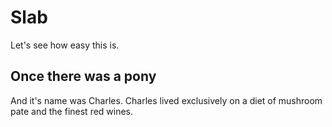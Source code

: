 # Slab
Let's see how easy this is.

## Once there was a pony
And it's name was Charles. Charles lived exclusively on a diet of mushroom pate and the finest red wines.

